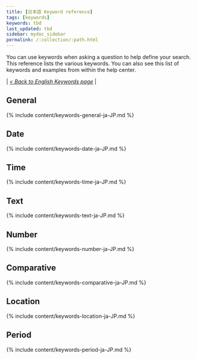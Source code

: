 ```yaml
---
title: [日本語 Keyword reference]
tags: [keywords]
keywords: tbd
last_updated: tbd
sidebar: mydoc_sidebar
permalink: /:collection/:path.html
---
```

You can use keywords when asking a question to help define your search. This reference lists the various keywords. You can also see this list of keywords and examples from within the help center.

| _[< Back to English Keywords page](keywords.html)_ |

## General

{% include content/keywords-general-ja-JP.md %}

## Date

{% include content/keywords-date-ja-JP.md %}

## Time

{% include content/keywords-time-ja-JP.md %}

## Text

{% include content/keywords-text-ja-JP.md %}

## Number

{% include content/keywords-number-ja-JP.md %}

## Comparative

{% include content/keywords-comparative-ja-JP.md %}

## Location

{% include content/keywords-location-ja-JP.md %}

## Period

{% include content/keywords-period-ja-JP.md %}

<!-- ## Help

{% include content/keywords-help-ja-JP.md %} -->
